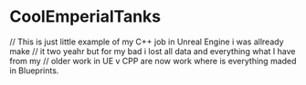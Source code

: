 # CoolEmperialTanks

// This is just little example of my C++ job in Unreal Engine i was allready make 
// it two yeahr but for my bad i lost all data and everything what I have from my 
// older work in UE v CPP are now work where is everything maded in Blueprints.
